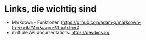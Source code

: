 # Links, die wichtig sind
- Markdown - Funktionen (https://github.com/adam-p/markdown-here/wiki/Markdown-Cheatsheet)
- multiple API documentations: https://devdocs.io/

